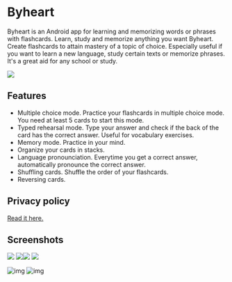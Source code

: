 # Byheart
Byheart is an Android app for learning and memorizing words or phrases with flashcards. Learn, study and memorize anything you want Byheart. Create flashcards to attain mastery of a topic of choice. Especially useful if you want to learn a new language, study certain texts or memorize phrases. It's a great aid for any school or study.

<a href="https://play.google.com/store/apps/details?id=nl.bryanderidder.byheart" rel="Get it on Google Play"><img src="./demo/play_badge.svg"></a>

## Features
- Multiple choice mode. Practice your flashcards in multiple choice mode. You need at least 5 cards to start this mode.
- Typed rehearsal mode. Type your answer and check if the back of the card has the correct answer. Useful for vocabulary exercises.
- Memory mode. Practice in your mind.
- Organize your cards in stacks.
- Language pronounciation. Everytime you get a correct answer, automatically pronounce the correct answer.
- Shuffling cards. Shuffle the order of your flashcards.
- Reversing cards.

## Privacy policy

<a href="https://docs.google.com/document/d/1aqIOj_3VO_oDcVl7VROD7y5E813pKJTZp7JZKljl0F0/edit?usp=drivesdk" rel="privacy policy">Read it here.</a>

## Screenshots
<img src="./demo/screen_one.png"> <img src="./demo/screen_two.png"><img src="./demo/screen_three.png"> <img src="./demo/screen_four.png">

![img](https://github.com/Bryanx/byheart/blob/master/demo/demo1.gif)
![img](https://github.com/Bryanx/byheart/blob/master/demo/demo2.gif)
